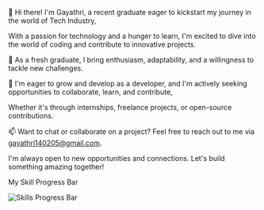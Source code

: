 👋 Hi there! I'm Gayathri, a recent graduate eager to kickstart my journey in the world of Tech Industry,

   With a passion for technology and a hunger to learn, I'm excited to dive into the world of coding and contribute to innovative projects.

🌱 As a fresh graduate, I bring enthusiasm, adaptability, and a willingness to tackle new challenges. 
  
🚀 I'm eager to grow and develop as a developer, and I'm actively seeking opportunities to collaborate, learn, and contribute,

   Whether it's through internships, freelance projects, or open-source contributions.

📫 Want to chat or collaborate on a project? Feel free to reach out to me via gayathri140205@gmail.com.

   I'm always open to new opportunities and connections. Let's build something amazing together!

   My Skill Progress Bar

![Skills Progress Bar](https://github.com/gayathri140205/gayathri140205/assets/154896559/c7992e02-3513-4822-8f2f-5c907d40f5cf)
